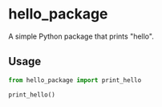 # hello_package

A simple Python package that prints "hello".

## Usage

```python
from hello_package import print_hello

print_hello()
